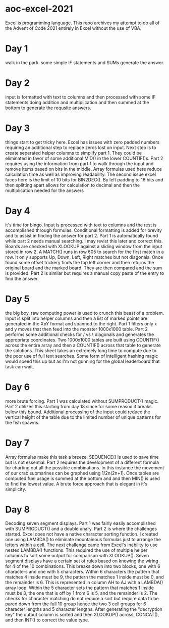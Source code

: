 # aoc-excel-2021

Excel is programming language. This repo archives my attempt to do all of the Advent of Code 2021 entirely in Excel without the use of VBA.

# Day 1
walk in the park. some simple IF statements and SUMs generate the answer.

# Day 2
input is formatted with text to columns and then processed with some IF statements doing addition and multiplication and then summed at the bottom to generate the requsite answers.

# Day 3
things start to get tricky here. Excel has issues with zero padded numbers requiring an additional step to replace zeros lost on input. Next step is to create seperated helper columns to simplify part 1. They could be eliminated in favor of some additional MID() in the lower COUNTIF()s. Part 2 requires using the information from part 1 to walk through the input and remove items based on bits in the middle. Array formulas used here reduce calculation time as well as improving readability. The second issue excel faces here is the limit of 10 bits for BIN2DEC(). By left padding to 16 bits and then splitting apart allows for calculation to decimal and then the multiplication needed for the answers

# Day 4
it's time for bingo. Input is processed with text to columns and the rest is accomplished through formulas. Conditional formatting is added for brevity and to assist in finding the answer for part 2. Part 1 is automatically found while part 2 needs manual searching. I may revist this later and correct this. Boards are checked with XLOOKUP against a sliding window from the input stored in row 2. A MATCH() runs in row 605 to search for the first match in a row. It only supports Up, Down, Left, Right matches but not diagonals. Once found some offset trickery finds the top left corner and then returns the original board and the marked board. They are then compared and the sum is provided. Part 2 is similar but requires a manual copy paste of the entry to find the answer.

# Day 5
the big boy. raw computing power is used to crunch this beast of a problem. Input is split into helper columns and then a list of marked points are generated in the XpY format and spanned to the right. Part 1 filters only x and y moves that then feed into the monster 1000x1000 table. Part 2 performs some additional checks for / vs \ diagonals and generates the appropriate coordinates. Two 1000x1000 tables are built using COUNTIF() across the entire array and then a COUNTIF() across that table to generate the solutions. This sheet takes an extremely long time to compute due to the poor use of full text searches. Some form of intelligent hashing magic would speed this up but as I'm not gunning for the global leaderboard that task can wait.

# Day 6
more brute forcing. Part 1 was calculated without SUMPRODUCT() magic. Part 2 utilizes this starting from day 18 since for some reason it breaks below this bound. Additional processing of the input could reduce the vertical height of the table due to the limited number of unique patterns for the fish spawns.

# Day 7
Array formulas make this task a breeze. SEQUENCE() is used to save time but is not essential. Part 2 requires the development of a different formula for charting out all the possible combinations. In this instance the movement of our crab submarines can be graphed using 1/2n(2n+1). Once tables are computed fuel usage is summed at the bottom and and then MIN() is used to find the lowest value. A brute force approach that is elegant in it's simplicity.

# Day 8
Decoding seven segment displays. Part 1 was fairly easily accomplished with SUMPRODUCT() and a double unary. Part 2 is where the challenges started. Excel does not have a native character sorting function. I created one using LAMBDA() to eliminate mountainous formulas just to arrange the letters within a cell. The next challenge came from Excel's inability to use nested LAMBDA() functions. This required the use of multiple helper columns to sort some output for comparison with XLOOKUP(). Seven segment displays have a certain set of rules based on knowing the wiring for 4 of the 10 combinations. This breaks down into two blocks, one with 6 characters and one with 5 characters. Within 6 characters the pattern that matches 4 inside must be 9, the pattern the matches 1 inside must be 0, and the remainder is 6. This is represented in column AH to AJ with a LAMBDA() array loop. Within the 5 character sets the pattern that matches 1 inside must be 3, the one that is off by 1 from 6 is 5, and the remainder is 2. The checks for character matching do not require a sort but require data to be pared down from the full 10 group hence the two 3 cell groups for 6 character lengths and 5 character lengths. After generating the "decryption key" the output column is sorted and then XLOOKUP() across, CONCAT(), and then INT() to correct the value type.
